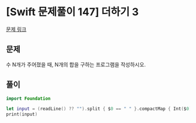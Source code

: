 # [Swift 문제풀이 147] 더하기 3 

[문제 링크](https://www.acmicpc.net/problem/11023)

## 문제

수 N개가 주어졌을 때, N개의 합을 구하는 프로그램을 작성하시오.


## 풀이

```swift
import Foundation

let input = (readLine() ?? "").split { $0 == " " }.compactMap { Int($0) }.reduce(0, +)
print(input)
```
